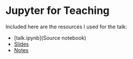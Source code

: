 # Jupyter for Teaching

Included here are the resources I used for the talk:

* [talk.ipynb](Source notebook)
* [Slides](talk.pdf)
* [Notes](handout.pdf)

